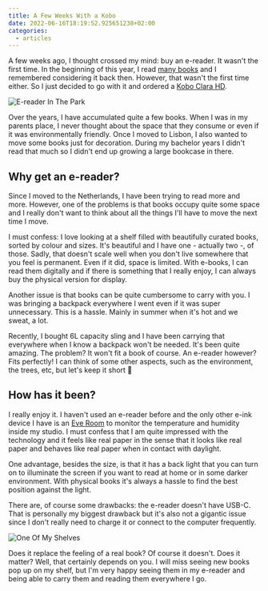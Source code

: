 ```yaml
---
title: A Few Weeks With a Kobo
date: 2022-06-16T18:19:52.925651238+02:00
categories:
  - articles
---
```


A few weeks ago, I thought crossed my mind: buy an e-reader. It wasn't the first time. In the beginning of this year, I read [many books](/readings#read) and I remembered considering it back then. However, that wasn't the first time either. So I just decided to go with it and ordered a [Kobo Clara HD](https://gl.kobobooks.com/products/kobo-clara-hd).

<!--more-->

![E-reader In The Park](cdn:/efbe4d3913c621c33cfb455be55ba19e822aaab260e6bfb41355c0be14a56543?class=fw)

Over the years, I have accumulated quite a few books. When I was in my parents place, I never thought about the space that they consume or even if it was environmentally friendly. Once I moved to Lisbon, I also wanted to move some books just for decoration. During my bachelor years I didn't read that much so I didn't end up growing a large bookcase in there.

## Why get an e-reader?

Since I moved to the Netherlands, I have been trying to read more and more. However, one of the problems is that books occupy quite some space and I really don't want to think about all the things I'll have to move the next time I move.

I must confess: I love looking at a shelf filled with beautifully curated books, sorted by colour and sizes. It's beautiful and I have one - actually two -, of those. Sadly, that doesn't scale well when you don't live somewhere that you feel is permanent. Even if it did, space is limited. With e-books, I can read them digitally and if there is something that I really enjoy, I can always buy the physical version for display.

Another issue is that books can be quite cumbersome to carry with you. I was bringing a backpack everywhere I went even if it was super unnecessary. This is a hassle. Mainly in summer when it's hot and we sweat, a lot.

Recently, I bought  6L capacity sling and I have been carrying that everywhere when I know a backpack won't be needed. It's been quite amazing. The problem? It won't fit a book of course. An e-reader however? Fits perfectly! I can think of some other aspects, such as the environment, the trees, etc, but let's keep it short 🌳

## How has it been?

I really enjoy it. I haven't used an e-reader before and the only other e-ink device I have is an [Eve Room](https://www.evehome.com/en/eve-room) to monitor the temperature and humidity inside my studio. I must confess that I am quite impressed with the technology and it feels like real paper in the sense that it looks like real paper and behaves like real paper when in contact with daylight.

One advantage, besides the size, is that it has a back light that you can turn on to illuminate the screen if you want to read at home or in some darker environment. With physical books it's always a hassle to find the best position against the light.

There are, of course some drawbacks: the e-reader doesn't have USB-C. That is personally my biggest drawback but it's also not a gigantic issue since I don't really need to charge it or connect to the computer frequently.

![One Of My Shelves](cdn:/73e784ecb1f9f66874069b09fbf5ebed471f993799f6e73046534fe69a5eae0a?class=fw)

Does it replace the feeling of a real book? Of course it doesn't. Does it matter? Well, that certainly depends on you. I will miss seeing new books pop up on my shelf, but I'm very happy seeing them in my e-reader and being able to carry them and reading them everywhere I go.
